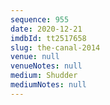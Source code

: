 ```yaml
---
sequence: 955
date: 2020-12-21
imdbId: tt2517658
slug: the-canal-2014
venue: null
venueNotes: null
medium: Shudder
mediumNotes: null
---
```

